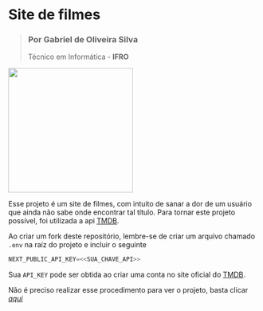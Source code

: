 # Site de filmes 

> ### Por Gabriel de Oliveira Silva
> Técnico em Informática - **IFRO**

<img src="https://github.com/gabrielolisil.png" width="250px">


Esse projeto é um site de filmes, com intuito de sanar a dor de um usuário que ainda não sabe onde encontrar tal título. Para tornar este projeto possível, foi utilizada a api [TMDB](https://developers.themoviedb.org/3).

Ao criar um fork deste repositório, lembre-se de criar um arquivo chamado `.env` na raíz do projeto e incluir o seguinte

```js 
NEXT_PUBLIC_API_KEY=<<SUA_CHAVE_API>>
```

Sua `API_KEY` pode ser obtida ao criar uma conta no site oficial do [TMDB](https://developers.themoviedb.org/3).


Não é preciso realizar esse procedimento para ver o projeto, basta clicar *[aqui](https://site-de-filmes.vercel.app)*


